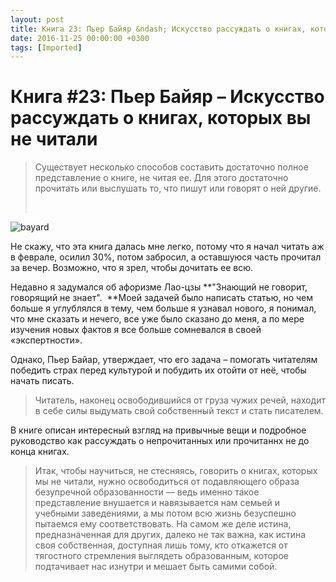 ```yaml
---
layout: post
title: Книга 23: Пьер Байяр &ndash; Искусство рассуждать о книгах, которых вы не читали
date: 2016-11-25 00:00:00 +0300
tags: [Imported]
---
```

# Книга #23: Пьер Байяр – Искусство рассуждать о книгах, которых вы не читали

> <div class="bm-quote-content-text">Существует несколько способов составить достаточно полное представление о книге, не читая ее. Для этого достаточно прочитать или выслушать то, что пишут или говорят о ней другие.</div>
> 
>  

![bayard](https://vlaim.s3.amazonaws.com/uploads/2016/11/bayard-225x300.jpg)

Не скажу, что эта книга далась мне легко, потому что я начал читать аж в феврале, осилил 30%, потом забросил, а оставшуюся часть прочитал за вечер. Возможно, что я зрел, чтобы дочитать ее всю.

Недавно я задумался об афоризме Лао-цзы **"Знающий не говорит, говорящий не знает".  **Моей задачей было написать статью, но чем больше я углублялся в тему, чем больше я узнавал нового, я понимал, что мне сказать и нечего, все уже было сказано до меня, а по мере изучения новых фактов я все больше сомневался в своей «экспертности».

Однако, Пьер Байар, утверждает, что его задача – помогать читателям победить страх перед культурой и побудить их отойти от неё, чтобы начать писать.

> Читатель, наконец освободившийся от груза чужих речей, находит в себе силы выдумать свой собственный текст и стать писателем.

В книге описан интересный взгляд на привычные вещи и подробное руководство как рассуждать о непрочитанных или прочитаннх не до конца книгах.

> <div class="bm-quote-content-text">Итак, чтобы научиться, не стесняясь, говорить о книгах, которых мы не читали, нужно освободиться от подавляющего образа безупречной образованности — ведь именно такое представление внушается и навязывается нам семьей и учебными заведениями, а мы потом всю жизнь безуспешно пытаемся ему соответствовать. На самом же деле истина, предназначенная для других, далеко не так важна, как истина своя собственная, доступная лишь тому, кто откажется от тягостного стремления выглядеть образованным, которое подтачивает нас изнутри и мешает быть самими собой.</div>